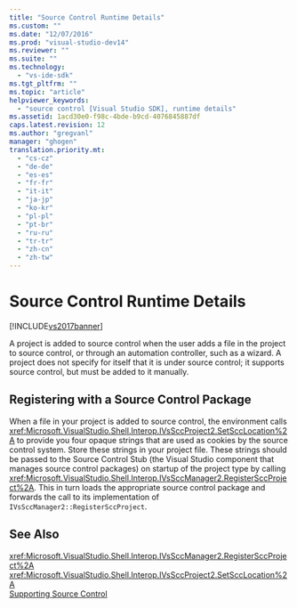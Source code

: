 ```yaml
---
title: "Source Control Runtime Details"
ms.custom: ""
ms.date: "12/07/2016"
ms.prod: "visual-studio-dev14"
ms.reviewer: ""
ms.suite: ""
ms.technology: 
  - "vs-ide-sdk"
ms.tgt_pltfrm: ""
ms.topic: "article"
helpviewer_keywords: 
  - "source control [Visual Studio SDK], runtime details"
ms.assetid: 1acd30e0-f98c-4bde-b9cd-4076845887df
caps.latest.revision: 12
ms.author: "gregvanl"
manager: "ghogen"
translation.priority.mt: 
  - "cs-cz"
  - "de-de"
  - "es-es"
  - "fr-fr"
  - "it-it"
  - "ja-jp"
  - "ko-kr"
  - "pl-pl"
  - "pt-br"
  - "ru-ru"
  - "tr-tr"
  - "zh-cn"
  - "zh-tw"
---
```

# Source Control Runtime Details
[!INCLUDE[vs2017banner](../../code-quality/includes/vs2017banner.md)]

A project is added to source control when the user adds a file in the project to source control, or through an automation controller, such as a wizard. A project does not specify for itself that it is under source control; it supports source control, but must be added to it manually.  
  
## Registering with a Source Control Package  
 When a file in your project is added to source control, the environment calls <xref:Microsoft.VisualStudio.Shell.Interop.IVsSccProject2.SetSccLocation%2A> to provide you four opaque strings that are used as cookies by the source control system. Store these strings in your project file. These strings should be passed to the Source Control Stub (the Visual Studio component that manages source control packages) on startup of the project type by calling <xref:Microsoft.VisualStudio.Shell.Interop.IVsSccManager2.RegisterSccProject%2A>. This in turn loads the appropriate source control package and forwards the call to its implementation of `IVsSccManager2::RegisterSccProject`.  
  
## See Also  
 <xref:Microsoft.VisualStudio.Shell.Interop.IVsSccManager2.RegisterSccProject%2A>   
 <xref:Microsoft.VisualStudio.Shell.Interop.IVsSccProject2.SetSccLocation%2A>   
 [Supporting Source Control](../../extensibility/internals/supporting-source-control.md)